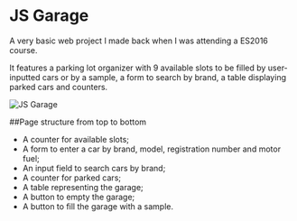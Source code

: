 # JS Garage

A very basic web project I made back when I was attending a ES2016 course.

It features a parking lot organizer with 9 available slots to be filled by user-inputted cars or by a sample, a form to search by brand, a table displaying parked cars and counters.

![JS Garage](https://i.ibb.co/dfjNJZn/JSGARAGE.jpg "JS Garage")

##Page structure from top to bottom

- A counter for available slots;
- A form to enter a car by brand, model, registration number and motor fuel;
- An input field to search cars by brand;
- A counter for parked cars;
- A table representing the garage;
- A button to empty the garage;
- A button to fill the garage with a sample.